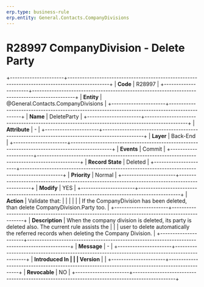 ```yaml
---
erp.type: business-rule
erp.entity: General.Contacts.CompanyDivisions
---
```


# R28997 CompanyDivision - Delete Party
+----------------------+-----------------------------------------------------------------------------------------------+
| **Code**             | R28997                                                                                        |
+----------------------+-----------------------------------------------------------------------------------------------+
| **Entity**           | @General.Contacts.CompanyDivisions                                                                               |
+----------------------+-----------------------------------------------------------------------------------------------+
| **Name**             | DeleteParty                                                                                   |
+----------------------+-----------------------------------------------------------------------------------------------+
| **Attribute**        | \-                                                                                            |
+----------------------+-----------------------------------------------------------------------------------------------+
| **Layer**            | Back-End                                                                                      |
+----------------------+-----------------------------------------------------------------------------------------------+
| **Events**           | Commit                                                                                        |
+----------------------+-----------------------------------------------------------------------------------------------+
| **Record State**     | Deleted                                                                                       |
+----------------------+-----------------------------------------------------------------------------------------------+
| **Priority**         | Normal                                                                                        |
+----------------------+-----------------------------------------------------------------------------------------------+
| **Modify**           | YES                                                                                           |
+----------------------+-----------------------------------------------------------------------------------------------+
| **Action**           | Validate that:                                                                                |
|                      |                                                                                               |
|                      | If the CompanyDivision has been deleted, than delete CompanyDivision.Party too.               |
+----------------------+-----------------------------------------------------------------------------------------------+
| **Description**      | When the company division is deleted, its party is deleted also. The current rule assists the |
|                      | user to delete automatically the referred records when deleting the Company Division.         |
+----------------------+-----------------------------------------------------------------------------------------------+
| **Message**          | \-                                                                                            |
+----------------------+-----------------------------------------------------------------------------------------------+
| **Introduced In      |                                                                                               |
| Version**            |                                                                                               |
+----------------------+-----------------------------------------------------------------------------------------------+
| **Revocable**        | NO                                                                                            |
+----------------------+-----------------------------------------------------------------------------------------------+

  

  

  

